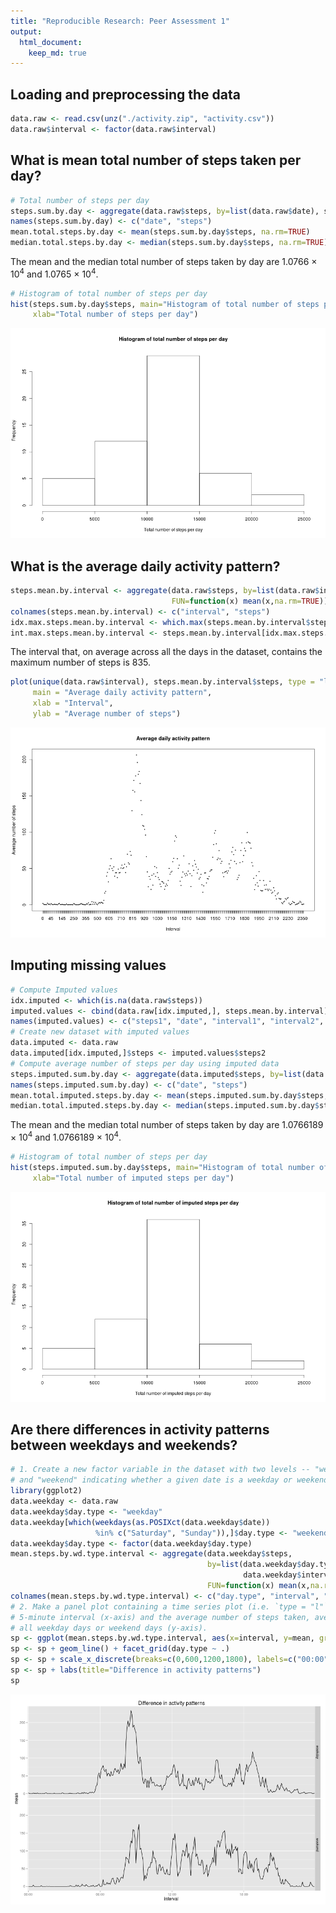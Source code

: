 ```yaml
---
title: "Reproducible Research: Peer Assessment 1"
output: 
  html_document:
    keep_md: true
---
```


## Loading and preprocessing the data

```r
data.raw <- read.csv(unz("./activity.zip", "activity.csv"))
data.raw$interval <- factor(data.raw$interval)
```

## What is mean total number of steps taken per day?

```r
# Total number of steps per day
steps.sum.by.day <- aggregate(data.raw$steps, by=list(data.raw$date), sum)
names(steps.sum.by.day) <- c("date", "steps")
mean.total.steps.by.day <- mean(steps.sum.by.day$steps, na.rm=TRUE)
median.total.steps.by.day <- median(steps.sum.by.day$steps, na.rm=TRUE)
```
The mean and the median total number of steps taken by day are 1.0766 &times; 10<sup>4</sup>
and 1.0765 &times; 10<sup>4</sup>.


```r
# Histogram of total number of steps per day
hist(steps.sum.by.day$steps, main="Histogram of total number of steps per day",
     xlab="Total number of steps per day")
```

![plot of chunk f1](figure/f1-1.png) 

## What is the average daily activity pattern?

```r
steps.mean.by.interval <- aggregate(data.raw$steps, by=list(data.raw$interval),
                                    FUN=function(x) mean(x,na.rm=TRUE))
colnames(steps.mean.by.interval) <- c("interval", "steps")
idx.max.steps.mean.by.interval <- which.max(steps.mean.by.interval$steps)
int.max.steps.mean.by.interval <- steps.mean.by.interval[idx.max.steps.mean.by.interval,]$interval
```
The interval that, on average across all the days in the dataset, contains the
maximum number of steps is 835.

```r
plot(unique(data.raw$interval), steps.mean.by.interval$steps, type = "l",
     main = "Average daily activity pattern",
     xlab = "Interval",
     ylab = "Average number of steps")
```

![plot of chunk f2](figure/f2-1.png) 

## Imputing missing values

```r
# Compute Imputed values
idx.imputed <- which(is.na(data.raw$steps))
imputed.values <- cbind(data.raw[idx.imputed,], steps.mean.by.interval)
names(imputed.values) <- c("steps1", "date", "interval1", "interval2", "steps2")
# Create new dataset with imputed values
data.imputed <- data.raw
data.imputed[idx.imputed,]$steps <- imputed.values$steps2
# Compute average number of steps per day using imputed data
steps.imputed.sum.by.day <- aggregate(data.imputed$steps, by=list(data.imputed$date), sum)
names(steps.imputed.sum.by.day) <- c("date", "steps")
mean.total.imputed.steps.by.day <- mean(steps.imputed.sum.by.day$steps, na.rm=TRUE)
median.total.imputed.steps.by.day <- median(steps.imputed.sum.by.day$steps, na.rm=TRUE)
```
The mean and the median total number of steps taken by day are 1.0766189 &times; 10<sup>4</sup>
and 1.0766189 &times; 10<sup>4</sup>.

```r
# Histogram of total number of steps per day
hist(steps.imputed.sum.by.day$steps, main="Histogram of total number of imputed steps per day",
     xlab="Total number of imputed steps per day")
```

![plot of chunk f3](figure/f3-1.png) 

## Are there differences in activity patterns between weekdays and weekends?

```r
# 1. Create a new factor variable in the dataset with two levels -- "weekday"
# and "weekend" indicating whether a given date is a weekday or weekend day.
library(ggplot2)
data.weekday <- data.raw
data.weekday$day.type <- "weekday"
data.weekday[which(weekdays(as.POSIXct(data.weekday$date))
                   %in% c("Saturday", "Sunday")),]$day.type <- "weekend"
data.weekday$day.type <- factor(data.weekday$day.type)
mean.steps.by.wd.type.interval <- aggregate(data.weekday$steps,
                                            by=list(data.weekday$day.type,
                                                    data.weekday$interval),
                                            FUN=function(x) mean(x,na.rm=TRUE))
colnames(mean.steps.by.wd.type.interval) <- c("day.type", "interval", "mean")
# 2. Make a panel plot containing a time series plot (i.e. `type = "l"`) of the
# 5-minute interval (x-axis) and the average number of steps taken, averaged across
# all weekday days or weekend days (y-axis).
sp <- ggplot(mean.steps.by.wd.type.interval, aes(x=interval, y=mean, group=day.type))
sp <- sp + geom_line() + facet_grid(day.type ~ .)
sp <- sp + scale_x_discrete(breaks=c(0,600,1200,1800), labels=c("00:00", "06:00", "12:00", "18:00"))
sp <- sp + labs(title="Difference in activity patterns")
sp
```

![plot of chunk f4](figure/f4-1.png) 
